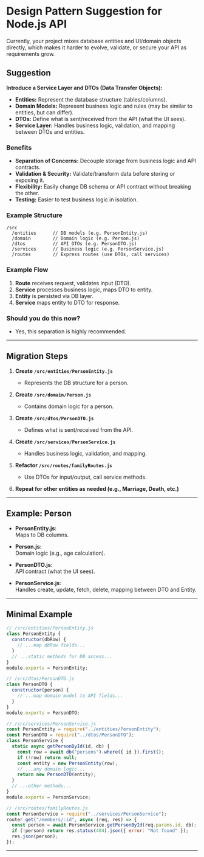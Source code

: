 # Design Pattern Suggestion for Node.js API

Currently, your project mixes database entities and UI/domain objects directly, which makes it harder to evolve, validate, or secure your API as requirements grow.

## Suggestion

**Introduce a Service Layer and DTOs (Data Transfer Objects):**

- **Entities:** Represent the database structure (tables/columns).
- **Domain Models:** Represent business logic and rules (may be similar to entities, but can differ).
- **DTOs:** Define what is sent/received from the API (what the UI sees).
- **Service Layer:** Handles business logic, validation, and mapping between DTOs and entities.

### Benefits

- **Separation of Concerns:** Decouple storage from business logic and API contracts.
- **Validation & Security:** Validate/transform data before storing or exposing it.
- **Flexibility:** Easily change DB schema or API contract without breaking the other.
- **Testing:** Easier to test business logic in isolation.

### Example Structure

```
/src
  /entities      // DB models (e.g. PersonEntity.js)
  /domain        // Domain logic (e.g. Person.js)
  /dtos          // API DTOs (e.g. PersonDTO.js)
  /services      // Business logic (e.g. PersonService.js)
  /routes        // Express routes (use DTOs, call services)
```

### Example Flow

1. **Route** receives request, validates input (DTO).
2. **Service** processes business logic, maps DTO to entity.
3. **Entity** is persisted via DB layer.
4. **Service** maps entity to DTO for response.

### Should you do this now?

- Yes, this separation is highly recommended.

---

## Migration Steps

1. **Create `/src/entities/PersonEntity.js`**  
   - Represents the DB structure for a person.

2. **Create `/src/domain/Person.js`**  
   - Contains domain logic for a person.

3. **Create `/src/dtos/PersonDTO.js`**  
   - Defines what is sent/received from the API.

4. **Create `/src/services/PersonService.js`**  
   - Handles business logic, validation, and mapping.

5. **Refactor `/src/routes/familyRoutes.js`**  
   - Use DTOs for input/output, call service methods.

6. **Repeat for other entities as needed (e.g., Marriage, Death, etc.)**

---

## Example: Person

- **PersonEntity.js**:  
  Maps to DB columns.

- **Person.js**:  
  Domain logic (e.g., age calculation).

- **PersonDTO.js**:  
  API contract (what the UI sees).

- **PersonService.js**:  
  Handles create, update, fetch, delete, mapping between DTO and Entity.

---

## Minimal Example

```js
// /src/entities/PersonEntity.js
class PersonEntity {
  constructor(dbRow) {
    // ...map dbRow fields...
  }
  // ...static methods for DB access...
}
module.exports = PersonEntity;

// /src/dtos/PersonDTO.js
class PersonDTO {
  constructor(person) {
    // ...map domain model to API fields...
  }
}
module.exports = PersonDTO;

// /src/services/PersonService.js
const PersonEntity = require("../entities/PersonEntity");
const PersonDTO = require("../dtos/PersonDTO");
class PersonService {
  static async getPersonById(id, db) {
    const row = await db("persons").where({ id }).first();
    if (!row) return null;
    const entity = new PersonEntity(row);
    // ...any domain logic...
    return new PersonDTO(entity);
  }
  // ...other methods...
}
module.exports = PersonService;

// /src/routes/familyRoutes.js
const PersonService = require("../services/PersonService");
router.get("/members/:id", async (req, res) => {
  const person = await PersonService.getPersonById(req.params.id, db);
  if (!person) return res.status(404).json({ error: "Not found" });
  res.json(person);
});
```

---
